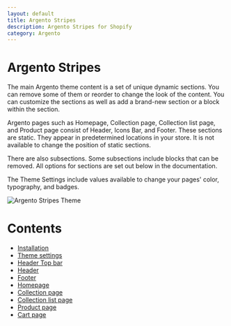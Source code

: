 ```yaml
---
layout: default
title: Argento Stripes
description: Argento Stripes for Shopify
category: Argento
---
```


# Argento Stripes

The main Argento theme content is a set of unique dynamic sections. You can remove some of them or reorder to change the look of the content. You can customize the sections as well as add a brand-new section or a block within the section. 

Argento pages such as Homepage, Collection page, Collection list page, and Product page consist of Header, Icons Bar, and Footer. These sections are static. They appear in predetermined locations in your store. It is not available to change the position of static sections.

There are also subsections. Some subsections include blocks that can be removed. All options for sections are set out below in the documentation.  
 
The Theme Settings include values available to change your pages' color, typography, and badges.

![Argento Stripes Theme](/images/shopify/theme-presentation/stripes.gif)

# Contents

 -  [Installation](/shopify/argento/installation/)
 -  [Theme settings](/shopify/argento/stripes/theme-settings)
 -  [Header Top bar](/shopify/argento/stripes/header-top-bar)
 -  [Header](/shopify/argento/stripes/header)
 -  [Footer](/shopify/argento/stripes/footer)
 -  [Homepage](/shopify/argento/stripes/homepage)
 -  [Collection page](/shopify/argento/stripes/collectionpage)
 -  [Collection list page](/shopify/argento/stripes/collectionlistpage)
 -  [Product page](/shopify/argento/stripes/productpage)
 -  [Cart page](/shopify/argento/stripes/cart)
